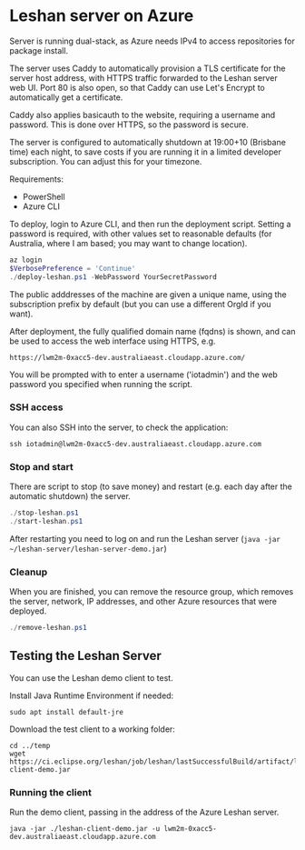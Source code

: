Leshan server on Azure
======================

Server is running dual-stack, as Azure needs IPv4 to access repositories for package install.

The server uses Caddy to automatically provision a TLS certificate for the server host address, with HTTPS traffic forwarded to the Leshan server web UI. Port 80 is also open, so that Caddy can use Let's Encrypt to automatically get a certificate.

Caddy also applies basicauth to the website, requiring a username and password. This is done over HTTPS, so the password is secure.

The server is configured to automatically shutdown at 19:00+10 (Brisbane time) each night, to save costs if you are running it
in a limited developer subscription. You can adjust this for your timezone.

Requirements:
* PowerShell
* Azure CLI

To deploy, login to Azure CLI, and then run the deployment script. Setting a password is required, with other values set to
reasonable defaults (for Australia, where I am based; you may want to change location).

```powershell
az login
$VerbosePreference = 'Continue'
./deploy-leshan.ps1 -WebPassword YourSecretPassword
```

The public adddresses of the machine are given a unique name, using the subscription prefix by default (but you can use a different OrgId if you want).

After deployment, the fully qualified domain name (fqdns) is shown, and can be used to access the web interface using HTTPS, e.g.

```
https://lwm2m-0xacc5-dev.australiaeast.cloudapp.azure.com/
```

You will be prompted with to enter a username ('iotadmin') and the web password you specified when running the script.


### SSH access

You can also SSH into the server, to check the application:

```
ssh iotadmin@lwm2m-0xacc5-dev.australiaeast.cloudapp.azure.com
```


### Stop and start

There are script to stop (to save money) and restart (e.g. each day after the automatic shutdown) the server.

```powershell
./stop-leshan.ps1
./start-leshan.ps1
```

After restarting you need to log on and run the Leshan server (`java -jar ~/leshan-server/leshan-server-demo.jar`)

### Cleanup

When you are finished, you can remove the resource group, which removes the server, network, IP addresses, and other Azure resources
that were deployed.

```powershell
./remove-leshan.ps1
```


Testing the Leshan Server
-------------------------

You can use the Leshan demo client to test.

Install Java Runtime Environment if needed:

```
sudo apt install default-jre
```

Download the test client to a working folder:

```
cd ../temp
wget https://ci.eclipse.org/leshan/job/leshan/lastSuccessfulBuild/artifact/leshan-client-demo.jar
```

### Running the client

Run the demo client, passing in the address of the Azure Leshan server.

```
java -jar ./leshan-client-demo.jar -u lwm2m-0xacc5-dev.australiaeast.cloudapp.azure.com
```

